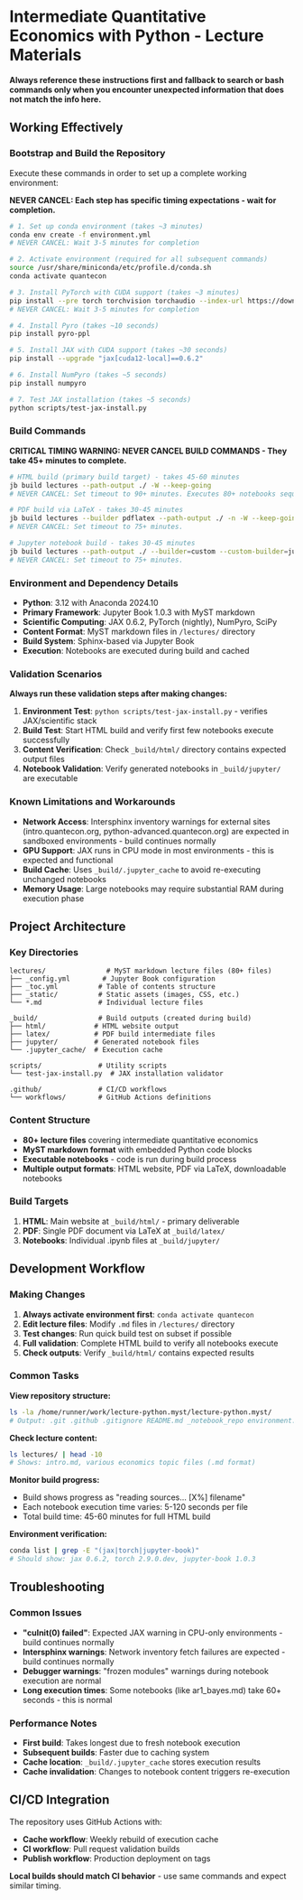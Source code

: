 # Intermediate Quantitative Economics with Python - Lecture Materials

**Always reference these instructions first and fallback to search or bash commands only when you encounter unexpected information that does not match the info here.**

## Working Effectively

### Bootstrap and Build the Repository
Execute these commands in order to set up a complete working environment:

**NEVER CANCEL: Each step has specific timing expectations - wait for completion.**

```bash
# 1. Set up conda environment (takes ~3 minutes)
conda env create -f environment.yml
# NEVER CANCEL: Wait 3-5 minutes for completion

# 2. Activate environment (required for all subsequent commands)
source /usr/share/miniconda/etc/profile.d/conda.sh
conda activate quantecon

# 3. Install PyTorch with CUDA support (takes ~3 minutes)
pip install --pre torch torchvision torchaudio --index-url https://download.pytorch.org/whl/nightly/cu128
# NEVER CANCEL: Wait 3-5 minutes for completion

# 4. Install Pyro (takes ~10 seconds)
pip install pyro-ppl

# 5. Install JAX with CUDA support (takes ~30 seconds)
pip install --upgrade "jax[cuda12-local]==0.6.2"

# 6. Install NumPyro (takes ~5 seconds)
pip install numpyro

# 7. Test JAX installation (takes ~5 seconds)
python scripts/test-jax-install.py
```

### Build Commands

**CRITICAL TIMING WARNING: NEVER CANCEL BUILD COMMANDS - They take 45+ minutes to complete.**

```bash
# HTML build (primary build target) - takes 45-60 minutes
jb build lectures --path-output ./ -W --keep-going
# NEVER CANCEL: Set timeout to 90+ minutes. Executes 80+ notebooks sequentially.

# PDF build via LaTeX - takes 30-45 minutes  
jb build lectures --builder pdflatex --path-output ./ -n -W --keep-going
# NEVER CANCEL: Set timeout to 75+ minutes.

# Jupyter notebook build - takes 30-45 minutes
jb build lectures --path-output ./ --builder=custom --custom-builder=jupyter -n -W --keep-going
# NEVER CANCEL: Set timeout to 75+ minutes.
```

### Environment and Dependency Details

- **Python**: 3.12 with Anaconda 2024.10
- **Primary Framework**: Jupyter Book 1.0.3 with MyST markdown
- **Scientific Computing**: JAX 0.6.2, PyTorch (nightly), NumPyro, SciPy
- **Content Format**: MyST markdown files in `/lectures/` directory
- **Build System**: Sphinx-based via Jupyter Book
- **Execution**: Notebooks are executed during build and cached

### Validation Scenarios

**Always run these validation steps after making changes:**

1. **Environment Test**: `python scripts/test-jax-install.py` - verifies JAX/scientific stack
2. **Build Test**: Start HTML build and verify first few notebooks execute successfully
3. **Content Verification**: Check `_build/html/` directory contains expected output files
4. **Notebook Validation**: Verify generated notebooks in `_build/jupyter/` are executable

### Known Limitations and Workarounds

- **Network Access**: Intersphinx inventory warnings for external sites (intro.quantecon.org, python-advanced.quantecon.org) are expected in sandboxed environments - build continues normally
- **GPU Support**: JAX runs in CPU mode in most environments - this is expected and functional
- **Build Cache**: Uses `_build/.jupyter_cache` to avoid re-executing unchanged notebooks
- **Memory Usage**: Large notebooks may require substantial RAM during execution phase

## Project Architecture

### Key Directories
```
lectures/               # MyST markdown lecture files (80+ files)
├── _config.yml        # Jupyter Book configuration
├── _toc.yml          # Table of contents structure  
├── _static/          # Static assets (images, CSS, etc.)
└── *.md              # Individual lecture files

_build/               # Build outputs (created during build)
├── html/            # HTML website output
├── latex/           # PDF build intermediate files  
├── jupyter/         # Generated notebook files
└── .jupyter_cache/  # Execution cache

scripts/              # Utility scripts
└── test-jax-install.py  # JAX installation validator

.github/              # CI/CD workflows
└── workflows/        # GitHub Actions definitions
```

### Content Structure
- **80+ lecture files** covering intermediate quantitative economics
- **MyST markdown format** with embedded Python code blocks
- **Executable notebooks** - code is run during build process
- **Multiple output formats**: HTML website, PDF via LaTeX, downloadable notebooks

### Build Targets
1. **HTML**: Main website at `_build/html/` - primary deliverable
2. **PDF**: Single PDF document via LaTeX at `_build/latex/`
3. **Notebooks**: Individual .ipynb files at `_build/jupyter/`

## Development Workflow

### Making Changes
1. **Always activate environment first**: `conda activate quantecon`
2. **Edit lecture files**: Modify `.md` files in `/lectures/` directory
3. **Test changes**: Run quick build test on subset if possible
4. **Full validation**: Complete HTML build to verify all notebooks execute
5. **Check outputs**: Verify `_build/html/` contains expected results

### Common Tasks

**View repository structure:**
```bash
ls -la /home/runner/work/lecture-python.myst/lecture-python.myst/
# Output: .git .github .gitignore README.md _notebook_repo environment.yml lectures scripts
```

**Check lecture content:**
```bash
ls lectures/ | head -10
# Shows: intro.md, various economics topic files (.md format)
```

**Monitor build progress:**
- Build shows progress as "reading sources... [X%] filename"
- Each notebook execution time varies: 5-120 seconds per file
- Total build time: 45-60 minutes for full HTML build

**Environment verification:**
```bash
conda list | grep -E "(jax|torch|jupyter-book)"
# Should show: jax 0.6.2, torch 2.9.0.dev, jupyter-book 1.0.3
```

## Troubleshooting

### Common Issues
- **"cuInit(0) failed"**: Expected JAX warning in CPU-only environments - build continues normally
- **Intersphinx warnings**: Network inventory fetch failures are expected - build continues normally  
- **Debugger warnings**: "frozen modules" warnings during notebook execution are normal
- **Long execution times**: Some notebooks (like ar1_bayes.md) take 60+ seconds - this is normal

### Performance Notes
- **First build**: Takes longest due to fresh notebook execution
- **Subsequent builds**: Faster due to caching system
- **Cache location**: `_build/.jupyter_cache` stores execution results
- **Cache invalidation**: Changes to notebook content triggers re-execution

## CI/CD Integration

The repository uses GitHub Actions with:
- **Cache workflow**: Weekly rebuild of execution cache
- **CI workflow**: Pull request validation builds
- **Publish workflow**: Production deployment on tags

**Local builds should match CI behavior** - use same commands and expect similar timing.